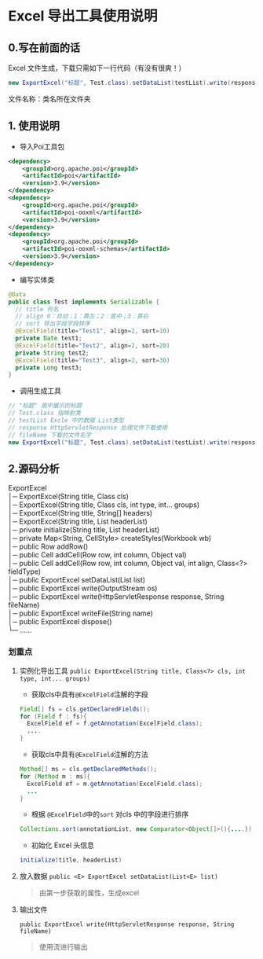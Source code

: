 # Excel 导出工具使用说明

## 0.写在前面的话

Excel 文件生成，下载只需如下一行代码（有没有很爽！）

```java
new ExportExcel("标题", Test.class).setDataList(testList).write(response, fileName).dispose();
```
文件名称：类名所在文件夹

## 1. 使用说明

- 导入Poi工具包

```xml
<dependency>
    <groupId>org.apache.poi</groupId>
    <artifactId>poi</artifactId>
    <version>3.9</version>
</dependency>
<dependency>
    <groupId>org.apache.poi</groupId>
    <artifactId>poi-ooxml</artifactId>
    <version>3.9</version>
</dependency>
<dependency>
    <groupId>org.apache.poi</groupId>
    <artifactId>poi-ooxml-schemas</artifactId>
    <version>3.9</version>
</dependency>
```

- 编写实体类
```java
@Data
public class Test implements Serializable {
  // title 列名  
  // align 0：自动；1：靠左；2：居中；3：靠右
  // sort 导出字段字段排序
  @ExcelField(title="Test1", align=2, sort=10)
  private Date test1;
  @ExcelField(title="Test2", align=2, sort=20)
  private String test2;
  @ExcelField(title="Test3", align=2, sort=30)
  private Long test3;
}
```

- 调用生成工具

```java
// "标题" 居中展示的标题
// Test.class 指映射类
// testList	Excle 中的数据 List类型
// response HttpServletResponse 处理文件下载使用
// fileName 下载的文件名字
new ExportExcel("标题", Test.class).setDataList(testList).write(response, fileName).dispose();
```

 ## 2.源码分析

ExportExcel <br/>
│─ ExportExcel(String title, Class<?> cls) <br/>
│─ ExportExcel(String title, Class<?> cls, int type, int... groups)<br/>
│─ ExportExcel(String title, String[] headers)<br/>
│─ ExportExcel(String title, List<String> headerList)<br/>
│─ private initialize(String title, List<String> headerList)<br/>
│─ private Map<String, CellStyle> createStyles(Workbook wb)<br/>
│─ public Row addRow()<br/>
│─ public Cell addCell(Row row, int column, Object val)<br/>
│─ public Cell addCell(Row row, int column, Object val, int align, Class<?> fieldType)<br/>
│─ public <E> ExportExcel setDataList(List<E> list)<br/>
│─ public ExportExcel write(OutputStream os)<br/>
│─ public ExportExcel write(HttpServletResponse response, String fileName) <br/>
│─ public ExportExcel writeFile(String name)<br/>
│─ public ExportExcel dispose()<br/>
└─ ......<br/>

### 划重点

1. 实例化导出工具
`public ExportExcel(String title, Class<?> cls, int type, int... groups)`

    - 获取cls中具有`@ExcelField`注解的字段

    ```java
    Field[] fs = cls.getDeclaredFields();
    for (Field f : fs){
      ExcelField ef = f.getAnnotation(ExcelField.class);
      ....
    }
    ```

    - 获取cls中具有`@ExcelField`注解的方法

    ```java
    Method[] ms = cls.getDeclaredMethods();
    for (Method m : ms){
      ExcelField ef = m.getAnnotation(ExcelField.class);
      ...
    }
    ```

    - 根据 `@ExcelField`中的`sort` 对cls 中的字段进行排序

    ```java
    Collections.sort(annotationList, new Comparator<Object[]>(){....})
    ```

    - 初始化 Excel 头信息

    ```java
    initialize(title, headerList)
    ```

2. 放入数据
    `public <E> ExportExcel setDataList(List<E> list)`
    
    > 由第一步获取的属性，生成excel

3. 输出文件

   `public ExportExcel write(HttpServletResponse response, String fileName)`

   > 使用流进行输出
